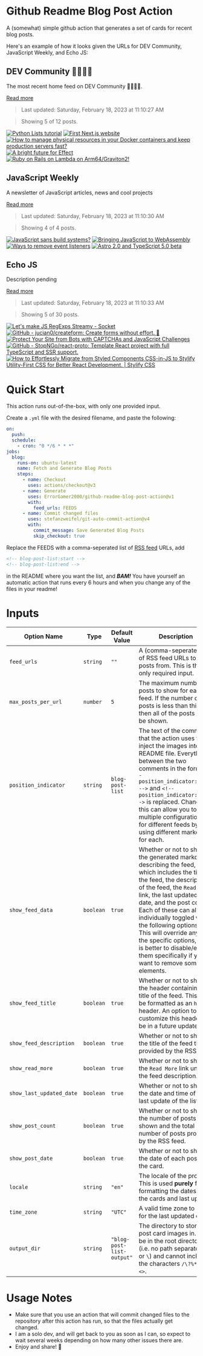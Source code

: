 # Github Readme Blog Post Action

A (somewhat) simple github action that generates a set of cards for recent blog posts.

Here's an example of how it looks given the URLs for DEV Community, JavaScript Weekly, and Echo JS:

<!-- post-list:start -->
## DEV Community 👩‍💻👨‍💻

The most recent home feed on DEV Community 👩‍💻👨‍💻.

[Read more](https://dev.to)
> Last updated: Saturday, February 18, 2023 at 11:10:27 AM

> Showing 5 of 12 posts.

[![Python Lists tutorial](https://raw.githubusercontent.com/ErrorGamer2000/github-readme-blog-post-action/main/generated_files/DEV_Community_👩‍💻👨‍💻/Python_Lists_tutorial.svg)](https://dev.to/max24816/python-lists-tutorial-2g43)
[![First Next.js website](https://raw.githubusercontent.com/ErrorGamer2000/github-readme-blog-post-action/main/generated_files/DEV_Community_👩‍💻👨‍💻/First_Next.js_website.svg)](https://dev.to/vulcanwm/first-nextjs-website-3e8m)
[![How to manage physical resources in your Docker containers and keep production servers fast?](https://raw.githubusercontent.com/ErrorGamer2000/github-readme-blog-post-action/main/generated_files/DEV_Community_👩‍💻👨‍💻/How_to_manage_physical_resources_in_your_Docker_containers_and_keep_production_servers_fast_.svg)](https://dev.to/nahuelsegovia/how-to-manage-physical-resources-in-your-docker-containers-and-keep-production-servers-fast-5apj)
[![A bright future for Effect](https://raw.githubusercontent.com/ErrorGamer2000/github-readme-blog-post-action/main/generated_files/DEV_Community_👩‍💻👨‍💻/A_bright_future_for_Effect.svg)](https://dev.to/effect-ts/a-bright-future-for-effect-455m)
[![Ruby on Rails on Lambda on Arm64/Graviton2!](https://raw.githubusercontent.com/ErrorGamer2000/github-readme-blog-post-action/main/generated_files/DEV_Community_👩‍💻👨‍💻/Ruby_on_Rails_on_Lambda_on_Arm64_Graviton2!.svg)](https://dev.to/aws-heroes/ruby-on-rails-on-lambda-on-arm64graviton2-154e)


## JavaScript Weekly

A newsletter of JavaScript articles, news and cool projects

[Read more](https://javascriptweekly.com/)
> Last updated: Saturday, February 18, 2023 at 11:10:30 AM

> Showing 4 of 4 posts.

[![JavaScript sans build systems?](https://raw.githubusercontent.com/ErrorGamer2000/github-readme-blog-post-action/main/generated_files/JavaScript_Weekly/JavaScript_sans_build_systems_.svg)](https://javascriptweekly.com/issues/626)
[![Bringing JavaScript to WebAssembly](https://raw.githubusercontent.com/ErrorGamer2000/github-readme-blog-post-action/main/generated_files/JavaScript_Weekly/Bringing_JavaScript_to_WebAssembly.svg)](https://javascriptweekly.com/issues/625)
[![Ways to remove event listeners](https://raw.githubusercontent.com/ErrorGamer2000/github-readme-blog-post-action/main/generated_files/JavaScript_Weekly/Ways_to_remove_event_listeners.svg)](https://javascriptweekly.com/issues/624)
[![Astro 2.0 and TypeScript 5.0 beta](https://raw.githubusercontent.com/ErrorGamer2000/github-readme-blog-post-action/main/generated_files/JavaScript_Weekly/Astro_2.0_and_TypeScript_5.0_beta.svg)](https://javascriptweekly.com/issues/623)


## Echo JS

Description pending

[Read more](
http://www.echojs.com
)
> Last updated: Saturday, February 18, 2023 at 11:10:33 AM

> Showing 5 of 30 posts.

[![Let's make JS RegExps Streamy - Socket](https://raw.githubusercontent.com/ErrorGamer2000/github-readme-blog-post-action/main/generated_files/_Echo_JS_/Let's_make_JS_RegExps_Streamy_-_Socket.svg)](https://socket.dev/blog/let-s-make-js-regexps-streamy)
[![GitHub - jucian0/createform: Create forms without effort. 🚀](https://raw.githubusercontent.com/ErrorGamer2000/github-readme-blog-post-action/main/generated_files/_Echo_JS_/GitHub_-_jucian0_createform__Create_forms_without_effort._🚀.svg)](https://github.com/jucian0/createform)
[![Protect Your Site from Bots with CAPTCHAs and JavaScript Challenges](https://raw.githubusercontent.com/ErrorGamer2000/github-readme-blog-post-action/main/generated_files/_Echo_JS_/Protect_Your_Site_from_Bots_with_CAPTCHAs_and_JavaScript_Challenges.svg)](https://auth0.com/blog/protect-site-from-bots-with-captchas-javascript-challenges/)
[![GitHub - StopNGo/react-proto: Template React project with full TypeScript and SSR support.](https://raw.githubusercontent.com/ErrorGamer2000/github-readme-blog-post-action/main/generated_files/_Echo_JS_/GitHub_-_StopNGo_react-proto__Template_React_project_with_full_TypeScript_and_SSR_support..svg)](https://github.com/StopNGo/react-proto)
[![How to Effortlessly Migrate from Styled Components CSS-in-JS to Stylify Utility-First CSS for Better React Development. | Stylify CSS](https://raw.githubusercontent.com/ErrorGamer2000/github-readme-blog-post-action/main/generated_files/_Echo_JS_/How_to_Effortlessly_Migrate_from_Styled_Components_CSS-in-JS_to_Stylify_Utility-First_CSS_for_Better_React_Development.___Stylify_CSS.svg)](https://stylifycss.com/blog/how-to-migrate-from-styled-components)


<!-- post-list:end -->

# Quick Start

This action runs out-of-the-box, with only one provided input.

Create a `.yml` file with the desired filename, and paste the following:

```yml
on:
  push:
  schedule:
    - cron: "0 */6 * * *"
jobs:
  blog:
    runs-on: ubuntu-latest
    name: Fetch and Generate Blog Posts
    steps:
      - name: Checkout
        uses: actions/checkout@v3
      - name: Generate
        uses: ErrorGamer2000/github-readme-blog-post-action@v1
        with:
          feed_urls: FEEDS
      - name: Commit changed files
        uses: stefanzweifel/git-auto-commit-action@v4
        with:
          commit_message: Save Generated Blog Posts
          skip_checkout: true
```

Replace the FEEDS with a comma-seperated list of [RSS feed](https://rss.com/blog/how-do-rss-feeds-work/) URLs, add

```md
<!-- blog-post-list:start -->
<!-- blog-post-list:end -->
```

in the README where you want the list, and **_BAM!_** You have yourself an automatic action that runs every 6 hours and when you change any of the files in your readme!

# Inputs

<table>
  <thead>
    <tr>
      <th>Option Name</th>
      <th>Type</th>
      <th>Default Value</th>
      <th>Description</th>
    </tr>
  </thead>
  <tbody>
    <tr>
      <td><code>feed_urls</code></td>
      <td><code>string</code></td>
      <td><code>""</code></td>
      <td>A (comma-seperated) list of RSS feed URLs to load posts from. This is the only required input.</td>
    </tr>
    <tr>
      <td><code>max_posts_per_url</code></td>
      <td><code>number</code></td>
      <td><code>5</code></td>
      <td>The maximum number of posts to show for each feed. If the number of posts is less than this, then all of the posts will be shown.</td>
    </tr>
    <tr>
      <td><code>position_indicator</code></td>
      <td><code>string</code></td>
      <td><code>blog-post-list</code></td>
      <td>The text of the comments that the action uses to inject the images into the README file. Everything between the two comments in the form <code>&lt;!-- position_indicator:start --&gt;</code> and <code>&lt;!-- position_indicator:end --&gt;</code> is replaced. Changing this can allow you to use multiple configurations for different feeds by using different markers for each.</td>
    </tr>
    <tr>
      <td><code>show_feed_data</code></td>
      <td><code>boolean</code></td>
      <td><code>true</code></td>
      <td>Whether or not to show the generated markdown describing the feed, which includes the title of the feed, the description of the feed, the <code>Read More</code> link, the last updated date, and the post count. Each of these can also be individually toggled with the following options. This will override any of the specific options, so it is better to disable/enable them specifically if you want to remove some elements.</td>
    </tr>
    <tr>
      <td><code>show_feed_title</code></td>
      <td><code>boolean</code></td>
      <td><code>true</code></td>
      <td>Whether or not to show the header containing the title of the feed. This will be formatted as an <code>h2</code> header. An option to customize this header will be in a future update.</td>
    </tr>
    <tr>
      <td><code>show_feed_description</code></td>
      <td><code>boolean</code></td>
      <td><code>true</code></td>
      <td>Whether or not to show the title of the feed that is provided by the RSS feed.</td>
    </tr>
    <tr>
      <td><code>show_read_more</code></td>
      <td><code>boolean</code></td>
      <td><code>true</code></td>
      <td>Whether or not to show the <code>Read More</code> link under the feed description.</td>
    </tr>
    <tr>
      <td><code>show_last_updated_date</code></td>
      <td><code>boolean</code></td>
      <td><code>true</code></td>
      <td>Whether or not to show the date and time of the last update of the list.</td>
    </tr>
    <tr>
      <td><code>show_post_count</code></td>
      <td><code>boolean</code></td>
      <td><code>true</code></td>
      <td>Whether or not to show the number of posts shown and the total number of posts provided by the RSS feed.</td>
    </tr>
    <tr>
      <td><code>show_post_date</code></td>
      <td><code>boolean</code></td>
      <td><code>true</code></td>
      <td>Whether or not to show the date of each post on the card.</td>
    </tr>
    <tr>
      <td><code>locale</code></td>
      <td><code>string</code></td>
      <td><code>"en"</code></td>
      <td>The locale of the project. This is used <strong>purely</strong> for formatting the dates of the cards and last update.</td>
    </tr>
    <tr>
      <td><code>time_zone</code></td>
      <td><code>string</code></td>
      <td><code>"UTC"</code></td>
      <td>A valid time zone to use for the last updated date.</td>
    </tr>
    <tr>
      <td><code>output_dir</code></td>
      <td><code>string</code></td>
      <td><code>"blog-post-list-output"</code></td>
      <td>The directory to store the post card images in. Must be in the root directory (i.e. no path separators <code>/</code> or <code>\</code>) and cannot include the characters <code>/\?%*:|"&lt;&gt;</code>.</td>
    </tr>
<!--
    <tr>
      <td><code></code></td>
      <td><cde></cde></td>
      <td><code></code></td>
      <td></td>
    </tr>
-->
  </tbody>
</table>

# Usage Notes

- Make sure that you use an action that will commit changed files to the repository after this action has run, so that the files actually get changed.
- I am a solo dev, and will get back to you as soon as I can, so expect to wait several weeks depending on how many other issues there are.
- Enjoy and share! 🤗
